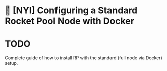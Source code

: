 # :whale: [NYI] Configuring a Standard Rocket Pool Node with Docker

# TODO

Complete guide of how to install RP with the standard (full node via Docker) setup.